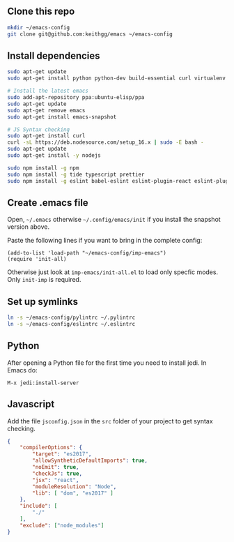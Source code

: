 Clone this repo
-------------------

```bash
mkdir ~/emacs-config
git clone git@github.com:keithgg/emacs ~/emacs-config
```

Install dependencies
-------------------------

```bash
sudo apt-get update
sudo apt-get install python python-dev build-essential curl virtualenv python-pip pylint ruby silversearcher-ag sqlformat

# Install the latest emacs
sudo add-apt-repository ppa:ubuntu-elisp/ppa
sudo apt-get update
sudo apt-get remove emacs
sudo apt-get install emacs-snapshot

# JS Syntax checking
sudo apt-get install curl
curl -sL https://deb.nodesource.com/setup_16.x | sudo -E bash -
sudo apt-get update
sudo apt-get install -y nodejs

sudo npm install -g npm 
sudo npm install -g tide typescript prettier
sudo npm install -g eslint babel-eslint eslint-plugin-react eslint-plugin-jsx eslint-plugin-flowtype eslint-plugin-react-app
```
    
Create .emacs file
-----------------------

Open, `~/.emacs` otherwise `~/.config/emacs/init` if you install the snapshot version above.

Paste the following lines if you want to bring in the complete config:

```emacs-lisp
(add-to-list 'load-path "~/emacs-config/imp-emacs")
(require 'init-all)
```
    
Otherwise just look at `imp-emacs/init-all.el` to load only specfic modes. Only `init-imp` is required.

Set up symlinks
-------------------

```bash
ln -s ~/emacs-config/pylintrc ~/.pylintrc
ln -s ~/emacs-config/eslintrc ~/.eslintrc
```
    
Python
--------

After opening a Python file for the first time you need to install jedi. In Emacs do:

```
M-x jedi:install-server
```

Javascript
-------------

Add the file `jsconfig.json` in the `src` folder of your project to get syntax checking.

```json
{
    "compilerOptions": {
        "target": "es2017",
        "allowSyntheticDefaultImports": true,
        "noEmit": true,
        "checkJs": true,
        "jsx": "react",
        "moduleResolution": "Node",
        "lib": [ "dom", "es2017" ]
    },
    "include": [
        "./"
    ],
    "exclude": ["node_modules"]
}
```
